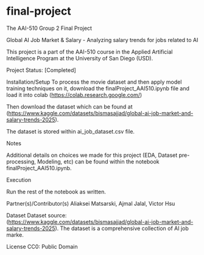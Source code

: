 # final-project
The AAI-510 Group 2 Final Project

Global AI Job Market & Salary - Analyzing salary trends for jobs related to AI

This project is a part of the AAI-510 course in the Applied Artificial Intelligence Program at the University of San Diego (USD).

Project Status: [Completed]

Installation/Setup
To process the movie dataset and then apply model training techniques on it, download the finalProject_AAI510.ipynb file and load it into colab (https://colab.research.google.com/)

Then download the dataset which can be found at (https://www.kaggle.com/datasets/bismasajjad/global-ai-job-market-and-salary-trends-2025).

The dataset is stored within ai_job_dataset.csv file.

Notes

Additional details on choices we made for this project (EDA, Dataset pre-processing, Modeling, etc) can be found within the notebook finalProject_AAI510.ipynb.

Execution

Run the rest of the notebook as written.

Partner(s)/Contributor(s)
Aliaksei Matsarski, Ajmal Jalal, Victor Hsu

Dataset
Dataset source: (https://www.kaggle.com/datasets/bismasajjad/global-ai-job-market-and-salary-trends-2025). The dataset is a comprehensive collection of AI job marke.

License
CC0: Public Domain
